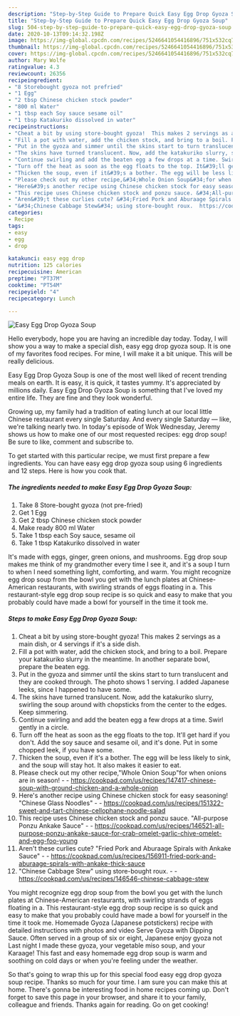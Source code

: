 ```yaml
---
description: "Step-by-Step Guide to Prepare Quick Easy Egg Drop Gyoza Soup"
title: "Step-by-Step Guide to Prepare Quick Easy Egg Drop Gyoza Soup"
slug: 504-step-by-step-guide-to-prepare-quick-easy-egg-drop-gyoza-soup
date: 2020-10-13T09:14:32.198Z
image: https://img-global.cpcdn.com/recipes/5246641054416896/751x532cq70/easy-egg-drop-gyoza-soup-recipe-main-photo.jpg
thumbnail: https://img-global.cpcdn.com/recipes/5246641054416896/751x532cq70/easy-egg-drop-gyoza-soup-recipe-main-photo.jpg
cover: https://img-global.cpcdn.com/recipes/5246641054416896/751x532cq70/easy-egg-drop-gyoza-soup-recipe-main-photo.jpg
author: Mary Wolfe
ratingvalue: 4.3
reviewcount: 26356
recipeingredient:
- "8 Storebought gyoza not prefried"
- "1 Egg"
- "2 tbsp Chinese chicken stock powder"
- "800 ml Water"
- "1 tbsp each Soy sauce sesame oil"
- "1 tbsp Katakuriko dissolved in water"
recipeinstructions:
- "Cheat a bit by using store-bought gyoza!  This makes 2 servings as a main dish, or 4 servings if it&#39;s a side dish."
- "Fill a pot with water, add the chicken stock, and bring to a boil. Prepare your katakuriko slurry in the meantime. In another separate bowl, prepare the beaten egg."
- "Put in the gyoza and simmer until the skins start to turn translucent and they are cooked through. The photo shows 1 serving. I added Japanese leeks, since I happened to have some."
- "The skins have turned translucent. Now, add the katakuriko slurry, swirling the soup around with chopsticks from the center to the edges. Keep simmering."
- "Continue swirling and add the beaten egg a few drops at a time. Swirl gently in a circle."
- "Turn off the heat as soon as the egg floats to the top. It&#39;ll get hard if you don&#39;t. Add the soy sauce and sesame oil, and it&#39;s done. Put in some chopped leek, if you have some."
- "Thicken the soup, even if it&#39;s a bother. The egg will be less likely to sink, and the soup will stay hot. It also makes it easier to eat."
- "Please check out my other recipe,&#34;Whole Onion Soup&#34;for when onions are in season!  https://cookpad.com/us/recipes/147417-chinese-soup-with-ground-chicken-and-a-whole-onion"
- "Here&#39;s another recipe using Chinese chicken stock for easy seasoning! &#34;Chinese Glass Noodles&#34;  https://cookpad.com/us/recipes/151322-sweet-and-tart-chinese-cellophane-noodle-salad"
- "This recipe uses Chinese chicken stock and ponzu sauce. &#34;All-purpose Ponzu Ankake Sauce&#34;  https://cookpad.com/us/recipes/146521-all-purpose-ponzu-ankake-sauce-for-crab-omelet-garlic-chive-omelet-and-egg-foo-young"
- "Aren&#39;t these curlies cute? &#34;Fried Pork and Aburaage Spirals with Ankake Sauce&#34;  https://cookpad.com/us/recipes/156911-fried-pork-and-aburaage-spirals-with-ankake-thick-sauce"
- "&#34;Chinese Cabbage Stew&#34; using store-bought roux.  https://cookpad.com/us/recipes/146546-chinese-cabbage-stew"
categories:
- Recipe
tags:
- easy
- egg
- drop

katakunci: easy egg drop 
nutrition: 125 calories
recipecuisine: American
preptime: "PT37M"
cooktime: "PT54M"
recipeyield: "4"
recipecategory: Lunch

---
```



![Easy Egg Drop Gyoza Soup](https://img-global.cpcdn.com/recipes/5246641054416896/751x532cq70/easy-egg-drop-gyoza-soup-recipe-main-photo.jpg)

Hello everybody, hope you are having an incredible day today. Today, I will show you a way to make a special dish, easy egg drop gyoza soup. It is one of my favorites food recipes. For mine, I will make it a bit unique. This will be really delicious.

Easy Egg Drop Gyoza Soup is one of the most well liked of recent trending meals on earth. It is easy, it is quick, it tastes yummy. It's appreciated by millions daily. Easy Egg Drop Gyoza Soup is something that I've loved my entire life. They are fine and they look wonderful.

Growing up, my family had a tradition of eating lunch at our local little Chinese restaurant every single Saturday. And every single Saturday — like, we&#39;re talking nearly two. In today&#39;s episode of Wok Wednesday, Jeremy shows us how to make one of our most requested recipes: egg drop soup! Be sure to like, comment and subscribe to.


To get started with this particular recipe, we must first prepare a few ingredients. You can have easy egg drop gyoza soup using 6 ingredients and 12 steps. Here is how you cook that.

<!--inarticleads1-->

##### The ingredients needed to make Easy Egg Drop Gyoza Soup:

1. Take 8 Store-bought gyoza (not pre-fried)
1. Get 1 Egg
1. Get 2 tbsp Chinese chicken stock powder
1. Make ready 800 ml Water
1. Take 1 tbsp each Soy sauce, sesame oil
1. Take 1 tbsp Katakuriko dissolved in water


It&#39;s made with eggs, ginger, green onions, and mushrooms. Egg drop soup makes me think of my grandmother every time I see it, and it&#39;s a soup I turn to when I need something light, comforting, and warm. You might recognize egg drop soup from the bowl you get with the lunch plates at Chinese-American restaurants, with swirling strands of eggs floating in a. This restaurant-style egg drop soup recipe is so quick and easy to make that you probably could have made a bowl for yourself in the time it took me. 

<!--inarticleads2-->

##### Steps to make Easy Egg Drop Gyoza Soup:

1. Cheat a bit by using store-bought gyoza!  This makes 2 servings as a main dish, or 4 servings if it&#39;s a side dish.
1. Fill a pot with water, add the chicken stock, and bring to a boil. Prepare your katakuriko slurry in the meantime. In another separate bowl, prepare the beaten egg.
1. Put in the gyoza and simmer until the skins start to turn translucent and they are cooked through. The photo shows 1 serving. I added Japanese leeks, since I happened to have some.
1. The skins have turned translucent. Now, add the katakuriko slurry, swirling the soup around with chopsticks from the center to the edges. Keep simmering.
1. Continue swirling and add the beaten egg a few drops at a time. Swirl gently in a circle.
1. Turn off the heat as soon as the egg floats to the top. It&#39;ll get hard if you don&#39;t. Add the soy sauce and sesame oil, and it&#39;s done. Put in some chopped leek, if you have some.
1. Thicken the soup, even if it&#39;s a bother. The egg will be less likely to sink, and the soup will stay hot. It also makes it easier to eat.
1. Please check out my other recipe,&#34;Whole Onion Soup&#34;for when onions are in season! -  - https://cookpad.com/us/recipes/147417-chinese-soup-with-ground-chicken-and-a-whole-onion
1. Here&#39;s another recipe using Chinese chicken stock for easy seasoning! &#34;Chinese Glass Noodles&#34; -  - https://cookpad.com/us/recipes/151322-sweet-and-tart-chinese-cellophane-noodle-salad
1. This recipe uses Chinese chicken stock and ponzu sauce. &#34;All-purpose Ponzu Ankake Sauce&#34; -  - https://cookpad.com/us/recipes/146521-all-purpose-ponzu-ankake-sauce-for-crab-omelet-garlic-chive-omelet-and-egg-foo-young
1. Aren&#39;t these curlies cute? &#34;Fried Pork and Aburaage Spirals with Ankake Sauce&#34; -  - https://cookpad.com/us/recipes/156911-fried-pork-and-aburaage-spirals-with-ankake-thick-sauce
1. &#34;Chinese Cabbage Stew&#34; using store-bought roux. -  - https://cookpad.com/us/recipes/146546-chinese-cabbage-stew


You might recognize egg drop soup from the bowl you get with the lunch plates at Chinese-American restaurants, with swirling strands of eggs floating in a. This restaurant-style egg drop soup recipe is so quick and easy to make that you probably could have made a bowl for yourself in the time it took me. Homemade Gyoza (Japanese potstickers) recipe with detailed instructions with photos and video Serve Gyoza with Dipping Sauce. Often served in a group of six or eight, Japanese enjoy gyoza not Last night I made these gyoza, your vegetable miso soup, and your Karaage! This fast and easy homemade egg drop soup is warm and soothing on cold days or when you&#39;re feeling under the weather. 

So that's going to wrap this up for this special food easy egg drop gyoza soup recipe. Thanks so much for your time. I am sure you can make this at home. There's gonna be interesting food in home recipes coming up. Don't forget to save this page in your browser, and share it to your family, colleague and friends. Thanks again for reading. Go on get cooking!
